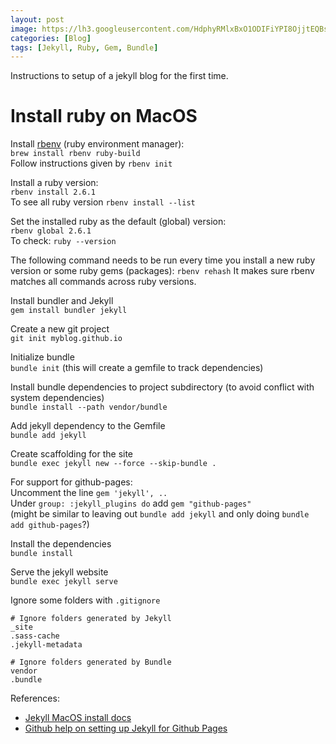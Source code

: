 ```yaml
---
layout: post
image: https://lh3.googleusercontent.com/HdphyRMlxBxO1ODIFiYPI8OjjtEQBsc2MUfwL5OC0msX84uje3rJ4Zed-zJXT_VkvfdudF5oMp44wF3swWR3zuiPWrAMBDcnRmDjRl_lvkq4837xmmjXPnl0N2z9jNWHlR7uz4W2fcs3qhsQrPFTu8zLbp36kflEaf7yJ8L6lp71GtyWG3Anu3_Ct7oVzEJHKZ5rKYhBoGA8ap_nq9eJbkxD0TSdyms7_07WQojQuh2ocK25pSb-ohYD-s6MNNteve0n8xCHyE-qspkKZrMZai4j_p1ExP_XcqSz4GYaISqiba9ZokmNoLzfY509Jh92pxWFHrzQCraBldCRHvD9AX48JIK-guw1WScsqZzz-NOi0lDfj2p9M1rtwF-BbhGm71_mZNGaxwrhPPUUVeEigMnNqOVRzBsxp_ZIHs_N1ujJbq1arBeDy61nzg4C8CDVIeM0DNRTLmOPwXM3GmuJpM_fNV0w2ZlMYssFg_RuA7Zm7KpFXzjzqSRc6PBZGtB7IskewK-lgY6lAAUDRHl3SJsrsDQ1YLrK-Jr-5d7a_xGDJgn9JQ5PH12RK-wrFTIXUZ-xdZ-cGgFKFkfvoOHtY4gPEK9nXaDz-ZMB0wPWmcQXrvjwlxFC9Q8-kw23kcZ4GkHMk5Dgb2avcXwpEjVYvRwH6QSO0YCjGmo3UxpK4x2xgoyf_m9_d3fUi1_pxiyoulD9e6mRcus7VkgqVpBRQdCT6g=w960-h489-no
categories: [Blog]
tags: [Jekyll, Ruby, Gem, Bundle]
---
```

Instructions to setup of a jekyll blog for the first time.

# Install ruby on MacOS

Install [rbenv](https://github.com/rbenv/rbenv) (ruby environment manager):  
`brew install rbenv ruby-build`  
Follow instructions given by `rbenv init`  

Install a ruby version:  
`rbenv install 2.6.1`  
To see all ruby version `rbenv install --list`  

Set the installed ruby as the default (global) version:  
`rbenv global 2.6.1`  
To check: `ruby --version`  

The following command needs to be run every time you install a new ruby version or some ruby gems (packages):
`rbenv rehash`
It makes sure rbenv matches all commands across ruby versions.

Install bundler and Jekyll  
`gem install bundler jekyll`

Create a new git project  
`git init myblog.github.io`

Initialize bundle  
`bundle init` (this will create a gemfile to track dependencies)  

Install bundle dependencies to project subdirectory (to avoid conflict with system dependencies)  
`bundle install --path vendor/bundle`  

Add jekyll dependency to the Gemfile  
`bundle add jekyll`  

Create scaffolding for the site  
`bundle exec jekyll new --force --skip-bundle .`  

For support for github-pages:  
Uncomment the line `gem 'jekyll', ..`  
Under `group: :jekyll_plugins do` add `gem "github-pages"`  
(might be similar to leaving out `bundle add jekyll` and only doing `bundle add github-pages`?)  

Install the dependencies  
`bundle install`  

Serve the jekyll website  
`bundle exec jekyll serve`  

Ignore some folders with `.gitignore`  
```
# Ignore folders generated by Jekyll
_site
.sass-cache
.jekyll-metadata

# Ignore folders generated by Bundle
vendor
.bundle
```

References:  
- [Jekyll MacOS install docs](https://jekyllrb.com/docs/installation/macos/)  
- [Github help on setting up Jekyll for Github
Pages](https://help.github.com/articles/setting-up-your-github-pages-site-locally-with-jekyll/)  

